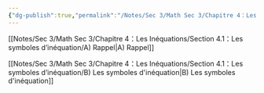 ```yaml
---
{"dg-publish":true,"permalink":"/Notes/Sec 3/Math Sec 3/Chapitre 4：Les Inéquations/Section 4.1：Les symboles d’inéquation/"}
---
```



[[Notes/Sec 3/Math Sec 3/Chapitre 4：Les Inéquations/Section 4.1：Les symboles d’inéquation/A) Rappel\|A) Rappel]]

[[Notes/Sec 3/Math Sec 3/Chapitre 4：Les Inéquations/Section 4.1：Les symboles d’inéquation/B) Les symboles d'inéquation\|B) Les symboles d'inéquation]]